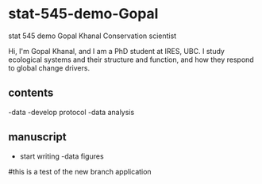 # stat-545-demo-Gopal
stat 545 demo
Gopal Khanal
Conservation scientist

Hi, I'm Gopal Khanal, and I am a PhD student at IRES, UBC. I study ecological systems and their structure and function, and how they respond to global change drivers.

## contents
-data
-develop protocol
-data analysis

## manuscript
- start writing
-data figures

#this is a test of the new branch application
